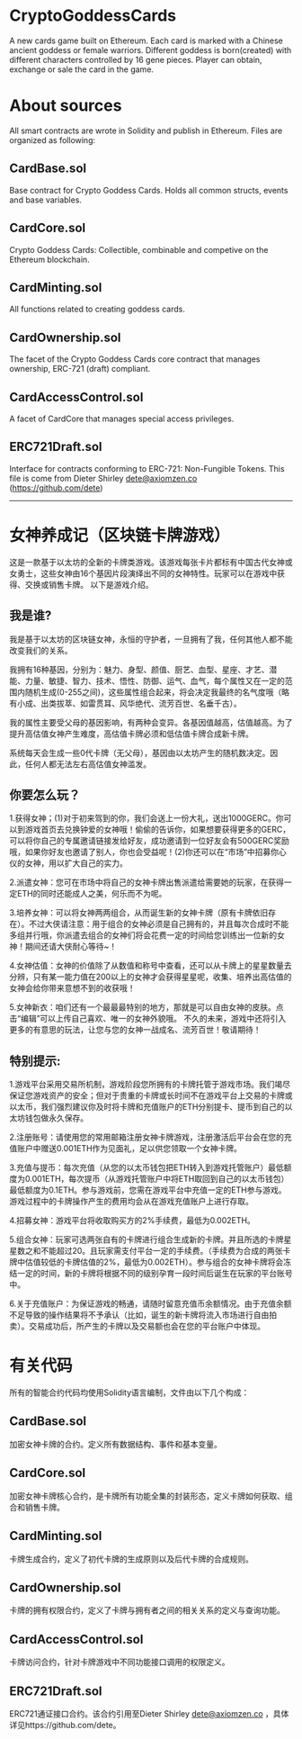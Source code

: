 # CryptoGoddessCards
A new cards game built on Ethereum. Each card is marked with a Chinese ancient goddess or female warriors. Different goddess is born(created) with different characters controlled by 16 gene pieces.  Player can obtain, exchange or sale the card in the game. 
# About sources
All smart contracts are wrote in Solidity and publish in Ethereum. Files are organized as following:
## CardBase.sol
Base contract for Crypto Goddess Cards. Holds all common structs, events and base variables.
## CardCore.sol
Crypto Goddess Cards: Collectible, combinable and competive on the Ethereum blockchain.
## CardMinting.sol
All functions related to creating goddess cards.
## CardOwnership.sol
The facet of the Crypto Goddess Cards core contract that manages ownership, ERC-721 (draft) compliant.
## CardAccessControl.sol
A facet of CardCore that manages special access privileges.
## ERC721Draft.sol
Interface for contracts conforming to ERC-721: Non-Fungible Tokens. This file is come from Dieter Shirley <dete@axiomzen.co> (https://github.com/dete)

-------------------------------------------------------

# 女神养成记（区块链卡牌游戏）
这是一款基于以太坊的全新的卡牌类游戏。该游戏每张卡片都标有中国古代女神或女勇士，这些女神由16个基因片段演绎出不同的女神特性。玩家可以在游戏中获得、交换或销售卡牌。
以下是游戏介绍。

## 我是谁?
我是基于以太坊的区块链女神，永恒的守护者，一旦拥有了我，任何其他人都不能改变我们的关系。

我拥有16种基因，分别为：魅力、身型、颜值、厨艺、血型、星座、才艺、潜能、力量、敏捷、智力、技术、悟性、防御、运气、血气，每个属性又在一定的范围内随机生成(0-255之间)，这些属性组合起来，将会决定我最终的名气度哦（略有小成、出类拔萃、如雷贯耳、风华绝代、流芳百世、名垂千古）。

我的属性主要受父母的基因影响，有两种会变异。各基因值越高，估值越高。为了提升高估值女神产生难度，高估值卡牌必须和低估值卡牌合成新卡牌。

系统每天会生成一些0代卡牌（无父母），基因由以太坊产生的随机数决定。因此，任何人都无法左右高估值女神滥发。

## 你要怎么玩？

1.获得女神；(1)对于初来驾到的你，我们会送上一份大礼，送出1000GERC。你可以到游戏首页去兑换钟爱的女神哦！偷偷的告诉你，如果想要获得更多的GERC，可以将你自己的专属邀请链接发给好友，成功邀请到一位好友会有500GERC奖励哦，如果你好友也邀请了别人，你也会受益呢！(2)你还可以在“市场”中招募你心仪的女神，用以扩大自己的实力。

2.派遣女神：您可在市场中将自己的女神卡牌出售派遣给需要她的玩家，在获得一定ETH的同时还能成人之美，何乐而不为呢。

3.培养女神：可以将女神两两组合，从而诞生新的女神卡牌（原有卡牌依旧存在）。不过大侠请注意：用于组合的女神必须是自己拥有的，并且每次合成时不能多组并行哦，你派遣去组合的女神们将会花费一定的时间给您训练出一位新的女神！期间还请大侠耐心等待~！

4.女神估值：女神的价值除了从数值和称号中查看，还可以从卡牌上的星星数量去分辨，只有某一能力值在200以上的女神才会获得星星呢，收集、培养出高估值的女神会给你带来意想不到的收获哦！

5.女神新衣：咱们还有一个最最最特别的地方，那就是可以自由女神的皮肤。点击“编辑”可以上传自己喜欢、唯一的女神外貌哦。
不久的未来，游戏中还将引入更多的有意思的玩法，让您与您的女神一战成名、流芳百世！敬请期待！

## 特别提示:
1.游戏平台采用交易所机制，游戏阶段您所拥有的卡牌托管于游戏市场。我们竭尽保证您游戏资产的安全；但对于贵重的卡牌或长时间不在游戏平台上交易的卡牌或以太币，我们强烈建议你及时将卡牌和充值账户的ETH分别提卡、提币到自己的以太坊钱包做永久保存。

2.注册账号：请使用您的常用邮箱注册女神卡牌游戏，注册激活后平台会在您的充值账户中赠送0.001ETH作为见面礼，足以供您领取一个女神卡牌。

3.充值与提币：每次充值（从您的以太币钱包把ETH转入到游戏托管账户）最低额度为0.001ETH，每次提币（从游戏托管账户中将ETH取回到自己的以太币钱包）最低额度为0.1ETH。参与游戏前，您需在游戏平台中充值一定的ETH参与游戏。游戏过程中的卡牌操作产生的费用均会从在游戏充值账户上进行存取。

4.招募女神：游戏平台将收取购买方的2%手续费，最低为0.002ETH。

5.组合女神：玩家可选两张自有的卡牌进行组合生成新的卡牌。并且所选的卡牌星星数之和不能超过20。且玩家需支付平台一定的手续费。（手续费为合成的两张卡牌中估值较低的卡牌估值的2%，最低为0.002ETH）。参与组合的女神卡牌将会冻结一定的时间，新的卡牌将根据不同的级别孕育一段时间后诞生在玩家的平台账号中。

6.关于充值账户：为保证游戏的畅通，请随时留意充值币余额情况。由于充值余额不足导致的操作结果将不予承认（比如，诞生的新卡牌将流入市场进行自由拍卖）。交易成功后，所产生的卡牌以及交易额也会在您的平台账户中体现。

# 有关代码
所有的智能合约代码均使用Solidity语言编制，文件由以下几个构成：
## CardBase.sol
加密女神卡牌的合约。定义所有数据结构、事件和基本变量。
## CardCore.sol
加密女神卡牌核心合约，是卡牌所有功能全集的封装形态，定义卡牌如何获取、组合和销售卡牌。
## CardMinting.sol
卡牌生成合约，定义了初代卡牌的生成原则以及后代卡牌的合成规则。
## CardOwnership.sol
卡牌的拥有权限合约，定义了卡牌与拥有者之间的相关关系的定义与查询功能。
## CardAccessControl.sol
卡牌访问合约，针对卡牌游戏中不同功能接口调用的权限定义。
## ERC721Draft.sol
ERC721通证接口合约。该合约引用至Dieter Shirley <dete@axiomzen.co> ，具体详见https://github.com/dete。

